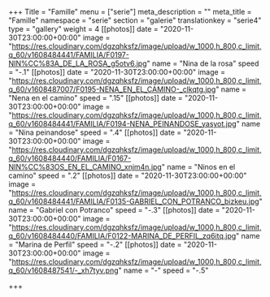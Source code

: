 +++
Title = "Famille"
menu = ["serie"]
meta_description = ""
meta_title = "Famille"
namespace = "serie"
section = "galerie"
translationkey = "serie4"
type = "gallery"
weight = 4
[[photos]]
date = "2020-11-30T23:00:00+00:00"
image = "https://res.cloudinary.com/dgzqhksfz/image/upload/w_1000,h_800,c_limit,q_60/v1608484441/FAMILIA/F0197-NIN%CC%83A_DE_LA_ROSA_g5otv6.jpg"
name = "Nina de la rosa"
speed = "-.1"
[[photos]]
date = "2020-11-30T23:00:00+00:00"
image = "https://res.cloudinary.com/dgzqhksfz/image/upload/w_1000,h_800,c_limit,q_60/v1608487007/F0195-NENA_EN_EL_CAMINO-_clkqtg.jpg"
name = "Nena en el camino"
speed = ".15"
[[photos]]
date = "2020-11-30T23:00:00+00:00"
image = "https://res.cloudinary.com/dgzqhksfz/image/upload/w_1000,h_800,c_limit,q_60/v1608484441/FAMILIA/F0194-NENA_PEINANDOSE_yasyot.jpg"
name = "Nina peinandose"
speed = ".4"
[[photos]]
date = "2020-11-30T23:00:00+00:00"
image = "https://res.cloudinary.com/dgzqhksfz/image/upload/w_1000,h_800,c_limit,q_60/v1608484440/FAMILIA/F0167-NIN%CC%83OS_EN_EL_CAMINO_xnjm4n.jpg"
name = "Ninos en el camino"
speed = ".2"
[[photos]]
date = "2020-11-30T23:00:00+00:00"
image = "https://res.cloudinary.com/dgzqhksfz/image/upload/w_1000,h_800,c_limit,q_60/v1608484441/FAMILIA/F0135-GABRIEL_CON_POTRANCO_bizkeu.jpg"
name = "Gabriel con Potranco"
speed = "-.3"
[[photos]]
date = "2020-11-30T23:00:00+00:00"
image = "https://res.cloudinary.com/dgzqhksfz/image/upload/w_1000,h_800,c_limit,q_60/v1608484440/FAMILIA/F0122-MARINA_DE_PERFIL_zq6itq.jpg"
name = "Marina de Perfil"
speed = "-.2"
[[photos]]
date = "2020-11-30T23:00:00+00:00"
image = "https://res.cloudinary.com/dgzqhksfz/image/upload/w_1000,h_800,c_limit,q_60/v1608487541/-_xh7tyv.png"
name = "-"
speed = "-.5"

+++
